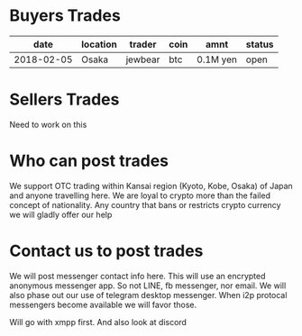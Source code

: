 Buyers Trades
===============

| date | location | trader | coin | amnt | status |
| ---------- | -------- | ------ | ---- | ---- | ------ |
| 2018-02-05 | Osaka | jewbear | btc | 0.1M yen | open |

Sellers Trades
===============

Need to work on this

Who can post trades
======================

We support OTC trading within Kansai region (Kyoto, Kobe, Osaka) of Japan and anyone travelling here. We are loyal to crypto more than the failed concept of nationality. Any country that bans or restricts crypto currency we will gladly offer our help

Contact us to post trades
============================

We will post messenger contact info here. This will use an encrypted anonymous messenger app. So not LINE, fb messenger, nor email. We will also phase out our use of telegram desktop messenger. When i2p protocal messengers become available we will favor those.

Will go with xmpp first. And also look at discord
